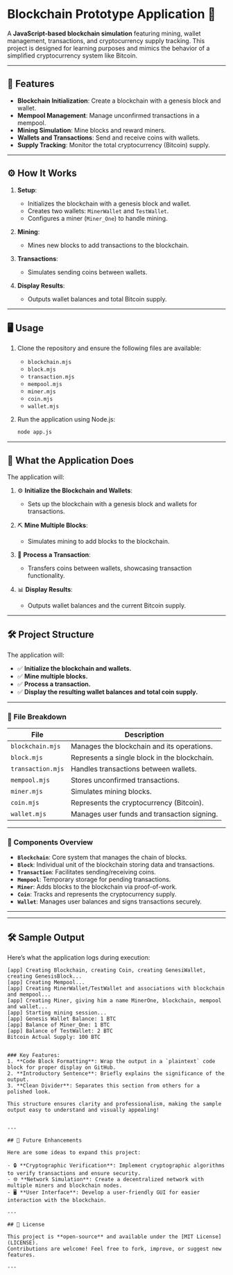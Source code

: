 # Blockchain Prototype Application 🚀

A **JavaScript-based blockchain simulation** featuring mining, wallet management, transactions, and cryptocurrency supply tracking. This project is designed for learning purposes and mimics the behavior of a simplified cryptocurrency system like Bitcoin.

---

## 🌟 Features

- **Blockchain Initialization**: Create a blockchain with a genesis block and wallet.
- **Mempool Management**: Manage unconfirmed transactions in a mempool.
- **Mining Simulation**: Mine blocks and reward miners.
- **Wallets and Transactions**: Send and receive coins with wallets.
- **Supply Tracking**: Monitor the total cryptocurrency (Bitcoin) supply.

---

## ⚙️ How It Works

1. **Setup**:
   - Initializes the blockchain with a genesis block and wallet.
   - Creates two wallets: `MinerWallet` and `TestWallet`.
   - Configures a miner (`Miner_One`) to handle mining.

2. **Mining**:
   - Mines new blocks to add transactions to the blockchain.

3. **Transactions**:
   - Simulates sending coins between wallets.

4. **Display Results**:
   - Outputs wallet balances and total Bitcoin supply.

---

## 🖥️ Usage

1. Clone the repository and ensure the following files are available:
   - `blockchain.mjs`
   - `block.mjs`
   - `transaction.mjs`
   - `mempool.mjs`
   - `miner.mjs`
   - `coin.mjs`
   - `wallet.mjs`

2. Run the application using Node.js:

   ```bash
   node app.js


---

## 🚀 What the Application Does

The application will:

1. ⚙️ **Initialize the Blockchain and Wallets**:
   - Sets up the blockchain with a genesis block and wallets for transactions.

2. ⛏️ **Mine Multiple Blocks**:
   - Simulates mining to add blocks to the blockchain.

3. 💸 **Process a Transaction**:
   - Transfers coins between wallets, showcasing transaction functionality.

4. 📊 **Display Results**:
   - Outputs wallet balances and the current Bitcoin supply.

---

## 🛠️ Project Structure

The application will:

- ✅ **Initialize the blockchain and wallets.**
- ✅ **Mine multiple blocks.**
- ✅ **Process a transaction.**
- ✅ **Display the resulting wallet balances and total coin supply.**

---

### 📂 File Breakdown

| **File**           | **Description**                                |
|---------------------|-----------------------------------------------|
| `blockchain.mjs`    | Manages the blockchain and its operations.     |
| `block.mjs`         | Represents a single block in the blockchain.   |
| `transaction.mjs`   | Handles transactions between wallets.          |
| `mempool.mjs`       | Stores unconfirmed transactions.               |
| `miner.mjs`         | Simulates mining blocks.                       |
| `coin.mjs`          | Represents the cryptocurrency (Bitcoin).       |
| `wallet.mjs`        | Manages user funds and transaction signing.    |

---

### 🧩 Components Overview

- **`Blockchain`**: Core system that manages the chain of blocks.
- **`Block`**: Individual unit of the blockchain storing data and transactions.
- **`Transaction`**: Facilitates sending/receiving coins.
- **`Mempool`**: Temporary storage for pending transactions.
- **`Miner`**: Adds blocks to the blockchain via proof-of-work.
- **`Coin`**: Tracks and represents the cryptocurrency supply.
- **`Wallet`**: Manages user balances and signs transactions securely.

---

---

## 🛠️ Sample Output

Here’s what the application logs during execution:

```plaintext
[app] Creating Blockchain, creating Coin, creating GenesiWallet, creating GenesisBlock...
[app] Creating Mempool...
[app] Creating MinerWallet/TestWallet and associations with blockchain and mempool...
[app] Creating Miner, giving him a name MinerOne, blockchain, mempool and wallet...
[app] Starting mining session...
[app] Genesis Wallet Balance: 1 BTC
[app] Balance of Miner_One: 1 BTC
[app] Balance of TestWallet: 2 BTC
Bitcoin Actual Supply: 100 BTC


### Key Features:
1. **Code Block Formatting**: Wrap the output in a `plaintext` code block for proper display on GitHub.
2. **Introductory Sentence**: Briefly explains the significance of the output.
3. **Clean Divider**: Separates this section from others for a polished look.

This structure ensures clarity and professionalism, making the sample output easy to understand and visually appealing!


---

## 🌟 Future Enhancements

Here are some ideas to expand this project:

- 🔒 **Cryptographic Verification**: Implement cryptographic algorithms to verify transactions and ensure security.
- 🌐 **Network Simulation**: Create a decentralized network with multiple miners and blockchain nodes.
- 🖥️ **User Interface**: Develop a user-friendly GUI for easier interaction with the blockchain.

---

## 📜 License

This project is **open-source** and available under the [MIT License](LICENSE).  
Contributions are welcome! Feel free to fork, improve, or suggest new features.

---